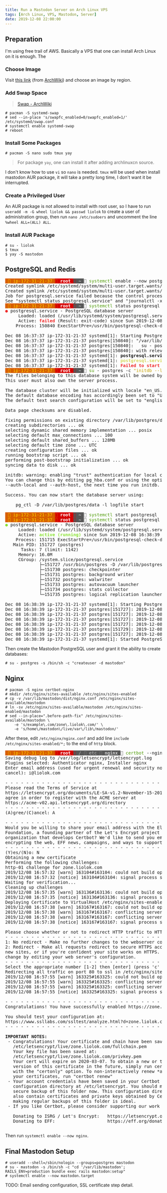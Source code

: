 ```yaml
---
title: Run a Mastodon Server on Arch Linux VPS
tags: [Arch Linux, VPS, Mastodon, Server]
date: 2019-12-08 22:00:00
---
```


## Preparation

I'm using free trail of AWS. Basically a VPS that one can install Arch Linux on it is enough. The

### Choose Image

Visit [this link][2] (from [ArchWiki][3]) and choose an image by region.

[2]: https://www.uplinklabs.net/projects/arch-linux-on-ec2/
[3]: <https://wiki.archlinux.org/index.php/Arch_Linux_AMIs_for_Amazon_Web_Services> "Arch Linux AMIs for Amazon Web Services - ArchWiki"

### Add Swap Space

> [Swap - ArchWiki](https://wiki.archlinux.org/index.php/Swap#systemd-swap "Swap - ArchWiki")

```shell
# pacman -S systemd-swap
# sed --in-place 's/swapfc_enabled=0/swapfc_enabled=1/' /etc/systemd/swap.conf
# systemctl enable systemd-swap
# reboot
```

### Install Some Packages

```shell
# pacman -S nano sudo tmux yay
```

> For package `yay`, one can install it after adding archlinuxcn source.

I don't know how to use `vi` so `nano` is needed. `tmux` will be used when install mastodon AUR package, it will take a pretty long time, I don't want it be interrupted.

### Create a Privileged User

An AUR package is not allowed to install with root user, so I have to run `useradd -m -G wheel liolok && passwd liolok` to create a user of administration group, then run `nano /etc/sudoers` and uncomment the line `%wheel ALL=(ALL) ALL`.

### Install AUR Package

```shell
# su - liolok
$ tmux
$ yay -S mastodon
```

## PostgreSQL and Redis

<pre><span style="background-color:#D75F00"><font color="#FFD700">  ip-172-31-21-37 </font></span><span style="background-color:#D70000"><font color="#D75F00"> </font></span><span style="background-color:#D70000"><font color="#FFFFFF"><b>root </b></font></span><span style="background-color:#585858"><font color="#D70000"> </font></span><span style="background-color:#585858"><font color="#D0D0D0"><b>~ </b></font></span><font color="#585858"> </font><font color="#4E9A06">systemctl</font> enable --now postgresql redis
Created symlink /etc/systemd/system/multi-user.target.wants/postgresql.service → /usr/lib/systemd/system/postgresql.service.
Created symlink /etc/systemd/system/multi-user.target.wants/redis.service → /usr/lib/systemd/system/redis.service.
Job for postgresql.service failed because the control process exited with error code.
See &quot;systemctl status postgresql.service&quot; and &quot;journalctl -xe&quot; for details.
<span style="background-color:#D75F00"><font color="#FFD700">  ip-172-31-21-37 </font></span><span style="background-color:#D70000"><font color="#D75F00"> </font></span><span style="background-color:#D70000"><font color="#FFFFFF"><b>root </b></font></span><span style="background-color:#585858"><font color="#D70000"> </font></span><span style="background-color:#585858"><font color="#D0D0D0"><b>~ </b></font></span><font color="#585858"> </font><font color="#4E9A06">systemctl</font> status postgresql                                                                                                                                                  <font color="#5F0000"> </font><span style="background-color:#5F0000"><font color="#FFFFFF"> 1 </font></span>
<font color="#EF2929"><b>●</b></font> postgresql.service - PostgreSQL database server
     Loaded: loaded (/usr/lib/systemd/system/postgresql.service; enabled; vendor preset: disabled)
     Active: <font color="#EF2929"><b>failed</b></font> (Result: exit-code) since Sun 2019-12-08 16:37:37 UTC; 20s ago
    Process: 150840 ExecStartPre=/usr/bin/postgresql-check-db-dir ${PGROOT}/data <font color="#EF2929"><b>(code=exited, status=1/FAILURE)</b></font>

Dec 08 16:37:37 ip-172-31-21-37 systemd[1]: Starting PostgreSQL database server...
Dec 08 16:37:37 ip-172-31-21-37 postgres[150840]: &quot;/var/lib/postgres/data&quot; is missing or empty. Use a command like
Dec 08 16:37:37 ip-172-31-21-37 postgres[150840]:   su - postgres -c &quot;initdb --locale en_US.UTF-8 -D &apos;/var/lib/postgres/data&apos;&quot;
Dec 08 16:37:37 ip-172-31-21-37 postgres[150840]: with relevant options, to initialize the database cluster.
Dec 08 16:37:37 ip-172-31-21-37 systemd[1]: <b>postgresql.service: Control process exited, code=exited, status=1/FAILURE</b>
Dec 08 16:37:37 ip-172-31-21-37 systemd[1]: <font color="#D7D75F"><b>postgresql.service: Failed with result &apos;exit-code&apos;.</b></font>
Dec 08 16:37:37 ip-172-31-21-37 systemd[1]: <font color="#EF2929"><b>Failed to start PostgreSQL database server.</b></font>
<span style="background-color:#D75F00"><font color="#FFD700">  ip-172-31-21-37 </font></span><span style="background-color:#D70000"><font color="#D75F00"> </font></span><span style="background-color:#D70000"><font color="#FFFFFF"><b>root </b></font></span><span style="background-color:#585858"><font color="#D70000"> </font></span><span style="background-color:#585858"><font color="#D0D0D0"><b>~ </b></font></span><font color="#585858"> </font><font color="#4E9A06">su</font> - postgres -c <font color="#C4A000">&quot;initdb --locale en_US.UTF-8 -D &apos;/var/lib/postgres/data&apos;&quot;</font>                                                                                                   <font color="#5F0000"> </font><span style="background-color:#5F0000"><font color="#FFFFFF"> 3 </font></span>
The files belonging to this database system will be owned by user &quot;postgres&quot;.
This user must also own the server process.

The database cluster will be initialized with locale &quot;en_US.UTF-8&quot;.
The default database encoding has accordingly been set to &quot;UTF8&quot;.
The default text search configuration will be set to &quot;english&quot;.

Data page checksums are disabled.

fixing permissions on existing directory /var/lib/postgres/data ... ok
creating subdirectories ... ok
selecting dynamic shared memory implementation ... posix
selecting default max_connections ... 100
selecting default shared_buffers ... 128MB
selecting default time zone ... UTC
creating configuration files ... ok
running bootstrap script ... ok
performing post-bootstrap initialization ... ok
syncing data to disk ... ok

initdb: warning: enabling &quot;trust&quot; authentication for local connections
You can change this by editing pg_hba.conf or using the option -A, or
--auth-local and --auth-host, the next time you run initdb.

Success. You can now start the database server using:

    pg_ctl -D /var/lib/postgres/data -l logfile start

<span style="background-color:#D75F00"><font color="#FFD700">  ip-172-31-21-37 </font></span><span style="background-color:#D70000"><font color="#D75F00"> </font></span><span style="background-color:#D70000"><font color="#FFFFFF"><b>root </b></font></span><span style="background-color:#585858"><font color="#D70000"> </font></span><span style="background-color:#585858"><font color="#D0D0D0"><b>~ </b></font></span><font color="#585858"> </font><font color="#4E9A06">systemctl</font> start postgresql
<span style="background-color:#D75F00"><font color="#FFD700">  ip-172-31-21-37 </font></span><span style="background-color:#D70000"><font color="#D75F00"> </font></span><span style="background-color:#D70000"><font color="#FFFFFF"><b>root </b></font></span><span style="background-color:#585858"><font color="#D70000"> </font></span><span style="background-color:#585858"><font color="#D0D0D0"><b>~ </b></font></span><font color="#585858"> </font><font color="#4E9A06">systemctl</font> status postgresql
<font color="#8AE234"><b>●</b></font> postgresql.service - PostgreSQL database server
     Loaded: loaded (/usr/lib/systemd/system/postgresql.service; enabled; vendor preset: disabled)
     Active: <font color="#8AE234"><b>active (running)</b></font> since Sun 2019-12-08 16:38:39 UTC; 4s ago
    Process: 151715 ExecStartPre=/usr/bin/postgresql-check-db-dir ${PGROOT}/data (code=exited, status=0/SUCCESS)
   Main PID: 151727 (postgres)
      Tasks: 7 (limit: 1142)
     Memory: 16.0M
     CGroup: /system.slice/postgresql.service
             ├─151727 /usr/bin/postgres -D /var/lib/postgres/data
             ├─151730 postgres: checkpointer
             ├─151731 postgres: background writer
             ├─151732 postgres: walwriter
             ├─151733 postgres: autovacuum launcher
             ├─151734 postgres: stats collector
             └─151735 postgres: logical replication launcher

Dec 08 16:38:39 ip-172-31-21-37 systemd[1]: Starting PostgreSQL database server...
Dec 08 16:38:39 ip-172-31-21-37 postgres[151727]: 2019-12-08 16:38:39.222 UTC [151727] LOG:  starting PostgreSQL 12.1 on x86_64-pc-linux-gnu, compiled by gcc (GCC) 9.2.0, 64-bit
Dec 08 16:38:39 ip-172-31-21-37 postgres[151727]: 2019-12-08 16:38:39.228 UTC [151727] LOG:  listening on IPv6 address &quot;::1&quot;, port 5432
Dec 08 16:38:39 ip-172-31-21-37 postgres[151727]: 2019-12-08 16:38:39.228 UTC [151727] LOG:  listening on IPv4 address &quot;127.0.0.1&quot;, port 5432
Dec 08 16:38:39 ip-172-31-21-37 postgres[151727]: 2019-12-08 16:38:39.230 UTC [151727] LOG:  listening on Unix socket &quot;/run/postgresql/.s.PGSQL.5432&quot;
Dec 08 16:38:39 ip-172-31-21-37 postgres[151729]: 2019-12-08 16:38:39.249 UTC [151729] LOG:  database system was shut down at 2019-12-08 16:38:13 UTC
Dec 08 16:38:39 ip-172-31-21-37 postgres[151727]: 2019-12-08 16:38:39.254 UTC [151727] LOG:  database system is ready to accept connections
Dec 08 16:38:39 ip-172-31-21-37 systemd[1]: Started PostgreSQL database server.
</pre>

Then create the Mastodon PostgreSQL user and grant it the ability to create databases:

```shell
# su - postgres -s /bin/sh -c "createuser -d mastodon"
```

## Nginx

```shell
# pacman -S nginx certbot-nginx
# mkdir /etc/nginx/sites-available /etc/nginx/sites-enabled
# cp -v /var/lib/mastodon/dist/nginx.conf /etc/nginx/sites-available/mastodon
# ln -sv /etc/nginx/sites-available/mastodon /etc/nginx/sites-enabled/mastodon
# sed --in-place=".before-path-fix" /etc/nginx/sites-available/mastodon \
    -e 's/example\.com/zone\.liolok\.com/' \
    -e 's/home\/mastodon\/live/var\/lib\/mastodon/'
```

After these, edit `/etc/nginx/nginx.conf` and add line `include /etc/nginx/sites-enabled/*;` to the end of `http` block.

<pre><span style="background-color:#D75F00"><font color="#FFD700">  ip-172-31-21-37 </font></span><span style="background-color:#D70000"><font color="#D75F00"> </font></span><span style="background-color:#D70000"><font color="#FFFFFF"><b>root </b></font></span><span style="background-color:#585858"><font color="#D70000"> </font></span><span style="background-color:#585858"><font color="#BCBCBC">/ </font></span><span style="background-color:#585858"><font color="#8A8A8A"> </font></span><span style="background-color:#585858"><font color="#BCBCBC">etc </font></span><span style="background-color:#585858"><font color="#8A8A8A"> </font></span><span style="background-color:#585858"><font color="#D0D0D0"><b>nginx </b></font></span><font color="#585858"> </font><font color="#4E9A06">certbot</font> --nginx -d zone.liolok.com
Saving debug log to /var/log/letsencrypt/letsencrypt.log
Plugins selected: Authenticator nginx, Installer nginx
Enter email address (used for urgent renewal and security notices) (Enter &apos;c&apos; to
cancel): i@liolok.com

- - - - - - - - - - - - - - - - - - - - - - - - - - - - - - - - - - - - - - - -
Please read the Terms of Service at
https://letsencrypt.org/documents/LE-SA-v1.2-November-15-2017.pdf. You must
agree in order to register with the ACME server at
https://acme-v02.api.letsencrypt.org/directory
- - - - - - - - - - - - - - - - - - - - - - - - - - - - - - - - - - - - - - - -
(A)gree/(C)ancel: A

- - - - - - - - - - - - - - - - - - - - - - - - - - - - - - - - - - - - - - - -
Would you be willing to share your email address with the Electronic Frontier
Foundation, a founding partner of the Let&apos;s Encrypt project and the non-profit
organization that develops Certbot? We&apos;d like to send you email about our work
encrypting the web, EFF news, campaigns, and ways to support digital freedom.
- - - - - - - - - - - - - - - - - - - - - - - - - - - - - - - - - - - - - - - -
(Y)es/(N)o: N
Obtaining a new certificate
Performing the following challenges:
http-01 challenge for zone.liolok.com
2019/12/08 16:57:32 [warn] 163104#163104: could not build optimal types_hash, you should increase either types_hash_max_size: 1024 or types_hash_bucket_size: 64; ignoring types_hash_bucket_size
2019/12/08 16:57:32 [notice] 163104#163104: signal process started
Waiting for verification...
Cleaning up challenges
2019/12/08 16:57:35 [warn] 163136#163136: could not build optimal types_hash, you should increase either types_hash_max_size: 1024 or types_hash_bucket_size: 64; ignoring types_hash_bucket_size
2019/12/08 16:57:35 [notice] 163136#163136: signal process started
Deploying Certificate to VirtualHost /etc/nginx/sites-enabled/mastodon
2019/12/08 16:57:38 [warn] 163167#163167: could not build optimal types_hash, you should increase either types_hash_max_size: 1024 or types_hash_bucket_size: 64; ignoring types_hash_bucket_size
2019/12/08 16:57:38 [warn] 163167#163167: conflicting server name &quot;zone.liolok.com&quot; on [::]:443, ignored
2019/12/08 16:57:38 [warn] 163167#163167: conflicting server name &quot;zone.liolok.com&quot; on 0.0.0.0:443, ignored
2019/12/08 16:57:38 [notice] 163167#163167: signal process started

Please choose whether or not to redirect HTTP traffic to HTTPS, removing HTTP access.
- - - - - - - - - - - - - - - - - - - - - - - - - - - - - - - - - - - - - - - -
1: No redirect - Make no further changes to the webserver configuration.
2: Redirect - Make all requests redirect to secure HTTPS access. Choose this for
new sites, or if you&apos;re confident your site works on HTTPS. You can undo this
change by editing your web server&apos;s configuration.
- - - - - - - - - - - - - - - - - - - - - - - - - - - - - - - - - - - - - - - -
Select the appropriate number [1-2] then [enter] (press &apos;c&apos; to cancel): 2
Redirecting all traffic on port 80 to ssl in /etc/nginx/sites-enabled/mastodon
2019/12/08 16:57:55 [warn] 163325#163325: could not build optimal types_hash, you should increase either types_hash_max_size: 1024 or types_hash_bucket_size: 64; ignoring types_hash_bucket_size
2019/12/08 16:57:55 [warn] 163325#163325: conflicting server name &quot;zone.liolok.com&quot; on [::]:443, ignored
2019/12/08 16:57:55 [warn] 163325#163325: conflicting server name &quot;zone.liolok.com&quot; on 0.0.0.0:443, ignored
2019/12/08 16:57:55 [notice] 163325#163325: signal process started

- - - - - - - - - - - - - - - - - - - - - - - - - - - - - - - - - - - - - - - -
Congratulations! You have successfully enabled https://zone.liolok.com

You should test your configuration at:
https://www.ssllabs.com/ssltest/analyze.html?d=zone.liolok.com
- - - - - - - - - - - - - - - - - - - - - - - - - - - - - - - - - - - - - - - -

<b>IMPORTANT NOTES:</b>
 - Congratulations! Your certificate and chain have been saved at:
   /etc/letsencrypt/live/zone.liolok.com/fullchain.pem
   Your key file has been saved at:
   /etc/letsencrypt/live/zone.liolok.com/privkey.pem
   Your cert will expire on 2020-03-07. To obtain a new or tweaked
   version of this certificate in the future, simply run certbot again
   with the &quot;certonly&quot; option. To non-interactively renew *all* of
   your certificates, run &quot;certbot renew&quot;
 - Your account credentials have been saved in your Certbot
   configuration directory at /etc/letsencrypt. You should make a
   secure backup of this folder now. This configuration directory will
   also contain certificates and private keys obtained by Certbot so
   making regular backups of this folder is ideal.
 - If you like Certbot, please consider supporting our work by:

   Donating to ISRG / Let&apos;s Encrypt:   https://letsencrypt.org/donate
   Donating to EFF:                    https://eff.org/donate-le

</pre>

Then run `systemctl enable --now nginx`.

## Final Mastodon Setup

```shell
# useradd --shell=/sbin/nologin --groups=postgres mastodon
# su - mastodon -s /bin/sh -c "cd '/var/lib/mastodon'; RAILS_ENV=production bundle exec rails mastodon:setup"
# systemctl enable --now mastodon.target
```

TODO: Email sending configuration, SSL certificate step detail.
